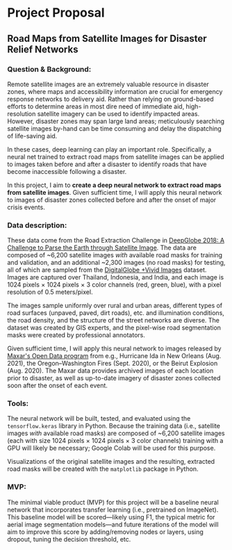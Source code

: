 # Project Proposal
## Road Maps from Satellite Images for Disaster Relief Networks

### Question & Background:
Remote satellite images are an extremely valuable resource in disaster zones, where maps and accessibility information are crucial for emergency response networks to delivery aid. Rather than relying on ground-based efforts to determine areas in most dire need of immediate aid, high-resolution satellite imagery can be used to identify impacted areas. However, disaster zones may span large land areas; meticulously searching satellite images by-hand can be time consuming and delay the dispatching of life-saving aid.

In these cases, deep learning can play an important role. Specifically, a neural net trained to extract road maps from satellite images can be applied to images taken before and after a disaster to identify roads that have become inaccessible following a disaster.

In this project, I aim to **create a deep neural network to extract road maps from satellite images**. Given sufficient time, I will apply this neural network to images of disaster zones collected before and after the onset of major crisis events.


### Data description:
These data come from the Road Extraction Challenge in [DeepGlobe 2018: A Challenge to Parse the Earth through Satellite Image](https://arxiv.org/pdf/1805.06561.pdf). The data are composed of ~6,200 satellite images _with_ available road masks for training and validation, and an additional ~2,300 images (no road masks) for testing, all of which are sampled from the [DigitalGlobe +Vivid Images](https://dg-cms-uploads-production.s3.amazonaws.com/uploads/document/file/2/DG_Basemap_Vivid_DS_1.pdf) dataset. Images are captured over Thailand, Indonesia, and India, and each image is 1024 pixels &times; 1024 pixels &times; 3 color channels (red, green, blue), with a pixel resolution of 0.5 meters/pixel.

The images sample uniformly over rural and urban areas, different types of road surfaces (unpaved, paved, dirt roads), etc. and illumination conditions, the road density, and the structure of the street networks are diverse. The dataset was created by GIS experts, and the pixel-wise road segmentation masks were created by professional annotators.

Given sufficient time, I will apply this neural network to images released by [Maxar's Open Data program](https://www.maxar.com/open-data/) from e.g., Hurricane Ida in New Orleans (Aug. 2021), the Oregon&ndash;Washington Fires (Sept. 2020), or the Beirut Explosion (Aug. 2020). The Maxar data provides archived images of each location prior to disaster, as well as up-to-date imagery of disaster zones collected soon after the onset of each event.

<!--We formulate the task of road extraction from satellite images as a binary classification problem. Each input is a satellite image. The solution is expected to predict a mask for the input (i.e., a binary image of the same height and width as the input with road and non-road pixel labels). (Demir et al. 2018)-->

<!--We use the pixel-wise Intersection over Union (IoU) score as our evaluation metric for each image, defined as Eqn. (1).
IoU_i = TP_i / (TP_i + FP_i + FN_i)
where TP_i is the number of pixels that are correctly predicted as road pixel, FP_i is the number of pixels that are wrongly predicted as road pixel, and FN_i is the number of pixels that are wrongly predicted as non-road pixel for image i. Assuming there are n images, the final score is defined as the average IoU among all images (Eqn. (2)).
mIoU = 1 / n SUM_i=1_n IoU_i-->


### Tools:
The neural network will be built, tested, and evaluated using the `tensorflow.keras` library in Python. Because the training data (i.e., satellite images _with_ available road masks) are composed of ~6,200 satellite images (each with size 1024 pixels &times; 1024 pixels &times; 3 color channels) training with a GPU will likely be necessary; Google Colab will be used for this purpose.

Visualizations of the original satellite images and the resulting, extracted road masks will be created with the `matplotlib` package in Python.

### MVP:

The minimal viable product (MVP) for this project will be a baseline neural network that incorporates transfer learning (i.e., pretrained on ImageNet). This baseline model will be scored&mdash;likely using F1, the typical metric for aerial image segmentation models&mdash;and future iterations of the model will aim to improve this score by adding/removing nodes or layers, using dropout, tuning the decision threshold, etc.
